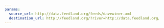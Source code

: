 ```yaml
---
params:
  source_url: http://data.feedland.org/feeds/davewiner.xml
  destination_url: http://feedland.org/?river=http://data.feedland.org/feeds/davewiner.xml
---
```

